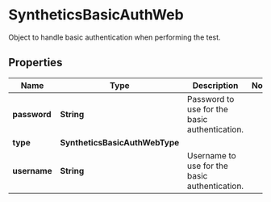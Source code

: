 # SyntheticsBasicAuthWeb

Object to handle basic authentication when performing the test.

## Properties

| Name         | Type                           | Description                                   | Notes |
| ------------ | ------------------------------ | --------------------------------------------- | ----- |
| **password** | **String**                     | Password to use for the basic authentication. |
| **type**     | **SyntheticsBasicAuthWebType** |                                               |
| **username** | **String**                     | Username to use for the basic authentication. |
